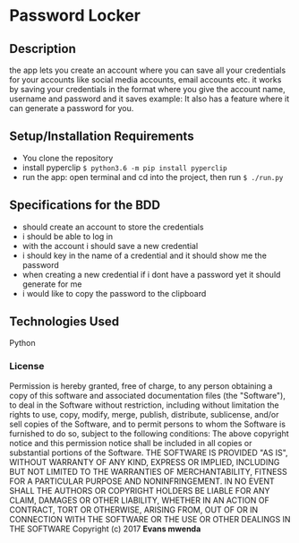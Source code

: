 # Password Locker

## Description

the app lets you create an account where you can save all your credentials for your accounts like social media accounts, email accounts etc. it works by saving your credentials in the format where you give the account name, username and  password and it saves example:
It also has a feature where it can generate a password for you.

## Setup/Installation Requirements

* You clone the repository
* install pyperclip `$ python3.6 -m pip install pyperclip`
* run the app: open terminal and cd into the project, then run `$ ./run.py`

## Specifications for the BDD
* should create an account to store the credentials
* i should be able to log in
* with the account i should save a new credential
* i should key in the name of a credential and it should show me the password
* when creating a new credential if i dont have a password yet it should generate for me
* i would like to copy the password to the clipboard

## Technologies Used

Python

### License

Permission is hereby granted, free of charge, to any person obtaining a copy of this software and associated documentation files (the "Software"), to deal in the Software without restriction, including without limitation the rights to use, copy, modify, merge, publish, distribute, sublicense, and/or sell copies of the Software, and to permit persons to whom the Software is furnished to do so, subject to the following conditions: The above copyright notice and this permission notice shall be included in all copies or substantial portions of the Software. THE SOFTWARE IS PROVIDED "AS IS", WITHOUT WARRANTY OF ANY KIND, EXPRESS OR IMPLIED, INCLUDING BUT NOT LIMITED TO THE WARRANTIES OF MERCHANTABILITY, FITNESS FOR A PARTICULAR PURPOSE AND NONINFRINGEMENT. IN NO EVENT SHALL THE AUTHORS OR COPYRIGHT HOLDERS BE LIABLE FOR ANY CLAIM, DAMAGES OR OTHER LIABILITY, WHETHER IN AN ACTION OF CONTRACT, TORT OR OTHERWISE, ARISING FROM, OUT OF OR IN CONNECTION WITH THE SOFTWARE OR THE USE OR OTHER DEALINGS IN THE SOFTWARE Copyright (c) 2017 **Evans mwenda**